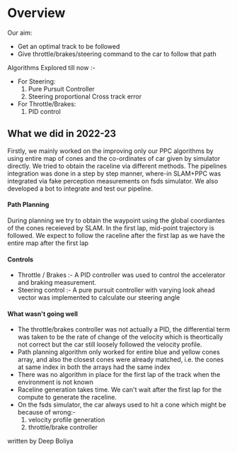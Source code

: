 # Overview

Our aim:

- Get an optimal track to be followed
- Give throttle/brakes/steering command to the car to follow that path

Algorithms Explored till now :-

- For Steering:
    1. Pure Pursuit Controller
    2. Steering proportional Cross track error
- For Throttle/Brakes:
    1. PID control

## What we did in 2022-23

 Firstly, we mainly worked on the improving only our PPC algorithms by using entire map of cones and the co-ordinates of car given by simulator directly. We tried to obtain the raceline via different methods. The pipelines integration was done in a step by step manner, where-in SLAM+PPC was integrated via fake perception measurements on fsds simulator. 
 We also developed a bot to integrate and test our pipeline. 

#### Path Planning

During planning we try to obtain the waypoint using the global coordiantes of the cones receieved by SLAM. In the first lap, mid-point trajectory is followed. We expect to follow the raceline after the first lap as we have the entire map after the first lap


#### Controls

- Throttle / Brakes  :- A PID controller was used to control the accelerator and braking measurement.
- Steering control :- A pure pursuit controller with varying look ahead vector was implemented to calculate our steering angle

#### What wasn't going well

- The throttle/brakes controller was not actually a PID, the differential term was taken to be the rate of change of the velocity which is theortically not correct but the car still loosely followed the velocity profile.
- Path planning algorithm only worked for entire blue and yellow cones array, and also the closest cones were already matched, i.e. the cones at same index in both the arrays had the same index
- There was no algorithm in place for the first lap of the track when the environment is not known
- Raceline generation takes time. We can't wait after the first lap for the compute to generate the raceline.
- On the fsds simulator, the car always used to hit a cone which might be because of wrong:-
    1. velocity profile generation
    2. throttle/brake controller

written by Deep Boliya